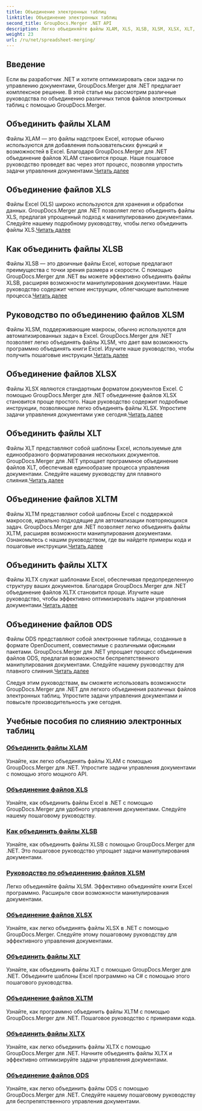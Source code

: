 ```yaml
---
title: Объединение электронных таблиц
linktitle: Объединение электронных таблиц
second_title: GroupDocs.Merger .NET API
description: Легко объединяйте файлы XLAM, XLS, XLSB, XLSM, XLSX, XLT, XLTM, XLTX и ODS в .NET с помощью GroupDocs.Merger. Упростите задачи управления документами.
weight: 23
url: /ru/net/spreadsheet-merging/
---
```


## Введение

Если вы разработчик .NET и хотите оптимизировать свои задачи по управлению документами, GroupDocs.Merger для .NET предлагает комплексное решение. В этой статье мы рассмотрим различные руководства по объединению различных типов файлов электронных таблиц с помощью GroupDocs.Merger.

## Объединить файлы XLAM
 Файлы XLAM — это файлы надстроек Excel, которые обычно используются для добавления пользовательских функций и возможностей в Excel. Благодаря GroupDocs.Merger для .NET объединение файлов XLAM становится проще. Наше пошаговое руководство проведет вас через этот процесс, позволяя упростить задачи управления документами.[Читать далее](./merge-xlam-files/)

## Объединение файлов XLS
Файлы Excel (XLS) широко используются для хранения и обработки данных. GroupDocs.Merger для .NET позволяет легко объединять файлы XLS, предлагая упрощенный подход к манипулированию документами. Следуйте нашему подробному руководству, чтобы легко объединить файлы XLS.[Читать далее](./merging-xls-files/)

## Как объединить файлы XLSB
 Файлы XLSB — это двоичные файлы Excel, которые предлагают преимущества с точки зрения размера и скорости. С помощью GroupDocs.Merger для .NET вы можете эффективно объединять файлы XLSB, расширяя возможности манипулирования документами. Наше руководство содержит четкие инструкции, облегчающие выполнение процесса.[Читать далее](./how-to-merge-xlsb-files/)

## Руководство по объединению файлов XLSM
 Файлы XLSM, поддерживающие макросы, обычно используются для автоматизированных задач в Excel. GroupDocs.Merger для .NET позволяет легко объединять файлы XLSM, что дает вам возможность программно объединять книги Excel. Изучите наше руководство, чтобы получить пошаговые инструкции.[Читать далее](./guide-merging-xlsm-files/)

## Объединение файлов XLSX
Файлы XLSX являются стандартным форматом документов Excel. С помощью GroupDocs.Merger для .NET объединение файлов XLSX становится проще простого. Наше руководство содержит подробные инструкции, позволяющие легко объединять файлы XLSX. Упростите задачи управления документами уже сегодня.[Читать далее](./merging-xlsx-files/)

## Объединить файлы XLT
 Файлы XLT представляют собой шаблоны Excel, используемые для единообразного форматирования нескольких документов. GroupDocs.Merger для .NET упрощает программное объединение файлов XLT, обеспечивая единообразие процесса управления документами. Следуйте нашему руководству для плавного слияния.[Читать далее](./merge-xlt-files/)

## Объединение файлов XLTM
 Файлы XLTM представляют собой шаблоны Excel с поддержкой макросов, идеально подходящие для автоматизации повторяющихся задач. GroupDocs.Merger для .NET позволяет легко объединять файлы XLTM, расширяя возможности манипулирования документами. Ознакомьтесь с нашим руководством, где вы найдете примеры кода и пошаговые инструкции.[Читать далее](./merging-xltm-files/)

## Объединить файлы XLTX
Файлы XLTX служат шаблонами Excel, обеспечивая предопределенную структуру ваших документов. Благодаря GroupDocs.Merger для .NET объединение файлов XLTX становится проще. Изучите наше руководство, чтобы эффективно оптимизировать задачи управления документами.[Читать далее](./merge-xltx-files/)

## Объединение файлов ODS
 Файлы ODS представляют собой электронные таблицы, созданные в формате OpenDocument, совместимые с различными офисными пакетами. GroupDocs.Merger для .NET упрощает процесс объединения файлов ODS, предлагая возможности беспрепятственного манипулирования документами. Следуйте нашему руководству для плавного слияния.[Читать далее](./merging-ods-files/)

Следуя этим руководствам, вы сможете использовать возможности GroupDocs.Merger для .NET для легкого объединения различных файлов электронных таблиц. Упростите задачи управления документами и повысьте производительность уже сегодня.
## Учебные пособия по слиянию электронных таблиц
### [Объединить файлы XLAM](./merge-xlam-files/)
Узнайте, как легко объединять файлы XLAM с помощью GroupDocs.Merger для .NET. Упростите задачи управления документами с помощью этого мощного API.
### [Объединение файлов XLS](./merging-xls-files/)
Узнайте, как объединить файлы Excel в .NET с помощью GroupDocs.Merger для удобного управления документами. Следуйте нашему пошаговому руководству.
### [Как объединить файлы XLSB](./how-to-merge-xlsb-files/)
Узнайте, как объединить файлы XLSB с помощью GroupDocs.Merger для .NET. Это пошаговое руководство упрощает задачи манипулирования документами.
### [Руководство по объединению файлов XLSM](./guide-merging-xlsm-files/)
Легко объединяйте файлы XLSM. Эффективно объединяйте книги Excel программно. Расширьте свои возможности манипулирования документами.
### [Объединение файлов XLSX](./merging-xlsx-files/)
Узнайте, как легко объединять файлы XLSX в .NET с помощью GroupDocs.Merger. Следуйте этому пошаговому руководству для эффективного управления документами.
### [Объединить файлы XLT](./merge-xlt-files/)
Узнайте, как объединить файлы XLT с помощью GroupDocs.Merger для .NET. Объедините шаблоны Excel программно на C# с помощью этого пошагового руководства.
### [Объединение файлов XLTM](./merging-xltm-files/)
Узнайте, как программно объединить файлы XLTM с помощью GroupDocs.Merger для .NET. Пошаговое руководство с примерами кода.
### [Объединить файлы XLTX](./merge-xltx-files/)
Узнайте, как легко объединить файлы XLTX с помощью GroupDocs.Merger для .NET. Начните объединять файлы XLTX и эффективно оптимизируйте задачи управления документами.
### [Объединение файлов ODS](./merging-ods-files/)
Узнайте, как легко объединить файлы ODS с помощью GroupDocs.Merger для .NET. Следуйте нашему пошаговому руководству для беспрепятственного управления документами.